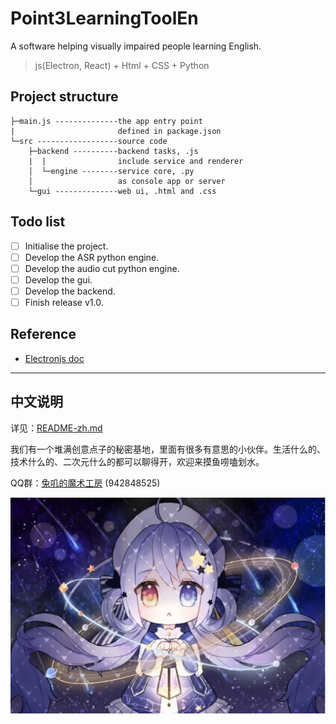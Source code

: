 # Point3LearningToolEn
A software helping visually impaired people learning English.

> js(Electron, React) + Html + CSS + Python

## Project structure

```text
├─main.js --------------the app entry point
|                       defined in package.json
└─src ------------------source code
    ├─backend ----------backend tasks, .js
    |  |                include service and renderer
    │  └─engine --------service core, .py
    │                   as console app or server
    └─gui --------------web ui, .html and .css
```

## Todo list
- [ ] Initialise the project.
- [ ] Develop the ASR python engine.
- [ ] Develop the audio cut python engine.
- [ ] Develop the gui.
- [ ] Develop the backend.
- [ ] Finish release v1.0.

## Reference

- [Electronjs doc](https://www.electronjs.org/docs/latest/)

---

## 中文说明 
详见：[README-zh.md](README-zh.md)

我们有一个堆满创意点子的秘密基地，里面有很多有意思的小伙伴。生活什么的、技术什么的、二次元什么的都可以聊得开，欢迎来摸鱼唠嗑划水。

QQ群：[兔叽的魔术工房](https://jq.qq.com/?_wv=1027&k=EaGddTQg) (942848525)

[![](image/xingchen.png)](https://jq.qq.com/?_wv=1027&k=EaGddTQg)